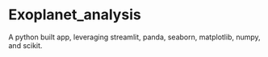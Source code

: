 # Exoplanet_analysis
A python built app, leveraging streamlit, panda, seaborn, matplotlib, numpy, and scikit.
